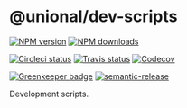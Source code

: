 # @unional/dev-scripts

[![NPM version][npm-image]][npm-url]
[![NPM downloads][downloads-image]][downloads-url]

[![Circleci status][circleci-image]][circleci-url]
[![Travis status][travis-image]][travis-url]
[![Codecov][codecov-image]][codecov-url]
<!-- [![Coveralls Status][coveralls-image]][coveralls-url] -->

[![Greenkeeper badge][green-keeper-image]][green-keeper-url]
[![semantic-release][semantic-release-image]][semantic-release-url]

Development scripts.

[npm-image]: https://img.shields.io/npm/v/@unional/uni-cli.svg?style=flat
[npm-url]: https://npmjs.org/package/@unional/uni-cli
[downloads-image]: https://img.shields.io/npm/dm/@unional/uni-cli.svg?style=flat
[downloads-url]: https://npmjs.org/package/@unional/uni-cli
[circleci-image]: https://circleci.com/gh/unional/uni-cli/tree/master.svg?style=shield
[circleci-url]: https://circleci.com/gh/unional/uni-cli/tree/master
[travis-image]: https://img.shields.io/travis/unional/uni-cli/master.svg?style=flat
[travis-url]: https://travis-ci.org/unional/uni-cli?branch=master
[codecov-image]: https://codecov.io/gh/unional/uni-cli/branch/master/graph/badge.svg
[codecov-url]: https://codecov.io/gh/unional/uni-cli
[coveralls-image]: https://coveralls.io/repos/github/unional/uni-cli/badge.svg
[coveralls-url]: https://coveralls.io/github/unional/uni-cli
[green-keeper-image]: https://badges.greenkeeper.io/unional/uni-cli.svg
[green-keeper-url]:https://greenkeeper.io/
[semantic-release-image]:https://img.shields.io/badge/%20%20%F0%9F%93%A6%F0%9F%9A%80-semantic--release-e10079.svg
[semantic-release-url]:https://github.com/semantic-release/semantic-release
